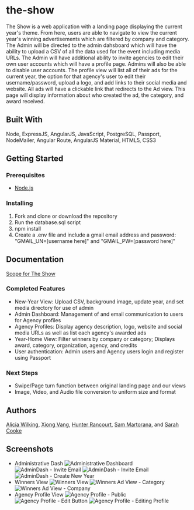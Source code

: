 # the-show

The Show is a web application with a landing page displaying the current year's theme. From here, users are able to navigate to view the current year's winning advertisements which are filtered by company and category.
The Admin will be directed to the admin dahsboard which will have the ability to upload a CSV of all the data used for the event including media URLs. The Admin will have additional ability to invite agencies to edit their own user accounts which will have a profile page. Admins will also be able to disable user accounts. 
The profile view will list all of their ads for the current year, the option for that agency's user to edit their username/password, upload a logo, and add links to their social media and website. 
All ads will have a clickable link that redirects to the Ad view. This page will display information about who created the ad, the category, and award received. 

## Built With
 
Node, ExpressJS, AngularJS, JavaScript, PostgreSQL, Passport, NodeMailer, Angular Route, AngularJS Material, HTML5, CSS3

## Getting Started

### Prerequisites
 
- [Node.js](https://nodejs.org/en/)
 
### Installing
 
1. Fork and clone or download the repository
2. Run the database.sql script
3. npm install
4. Create a .env file and include a gmail email address and password: "GMAIL_UN=[username here]" and "GMAIL_PW=[password here]"
 
## Documentation
 
[Scope for The Show](https://docs.google.com/document/d/1F3_L0C9H7oaSyulgAbpf9wVwdLsBiu3qhKeQZ3LmJv8/edit?usp=sharing)
 
### Completed Features

- New-Year View: Upload CSV, background image, update year, and set media directory for use of admin
- Admin Dashboard: Management of and email communication to users for Agency profiles
- Agency Profiles: Display agency description, logo, website and social media URLs as well as list each agency's awarded ads 
- Year-Home View: Filter winners by company or category; Displays award, category, organization, agency, and credits
- User authentication: Admin users and Agency users login and register using Passport
 
### Next Steps
 
- Swipe/Page turn function between original landing page and our views
- Image, Video, and Audio file conversion to uniform size and format
 
## Authors
 
[Alicia Wilking](https://github.com/AliciaKay), [Xiong Vang](https://github.com/XiongVang), [Hunter Rancourt](https://github.com/skwid138), [Sam Martorana](https://github.com/carnationcrab), and [Sarah Cooke](https://github.com/marshcooke)

## Screenshots 
- Administrative Dash
![Administrative Dashboard](/server/public/images/administrative_dashboard.png "Administrative Dashboard")
![AdminDash - Invite Email](/server/public/images/admindash_-_invite_email.png "AdminDash - Reminder Email")
![AdminDash - Invite Email](/server/public/images/admindash_-_remind_email.png "AdminDash - Reminder Email")
![AdminDash - Create New Year](/server/public/images/admindash_-_create_new_year.png "AdminDash - Create New Year")
- Winners View
![Winners View](/server/public/images/homepage.png "Winners View")
![Winners Ad View - Category](/server/public/images/Winners_Ad_View_-_Category.png "Winners Ad View - Category")
![Winners Ad View - Company](/server/public/images/Winners_Ad_View_-_Company.png "Winners Ad View - Company")
- Agency Profile View
![Agency Profile - Public](/server/public/images/Agency_Profile_-_Public.png "Agency Profile - Public")
![Agency Profile - Edit Button](/server/public/images/Agency_Profile_-_Edit_Button.png "Agency Profile - Edit Button")
![Agency Profile - Editing Profile](/server/public/images/Agency_Profile_-_Editing_Profile.png "Agency Profile - Editing Profile")